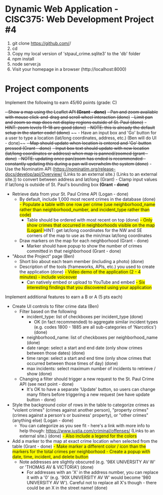 # Dynamic Web Application - CISC375: Web Development Project #4

1. git clone https://github.com/<user>/<project>
2. cd <project>
3. Copy my local version of 'stpaul_crime.sqlite3' to the 'db' folder
4. npm install
5. node server.js
6. Visit your homepage in a browser (http://localhost:8000)

# Project components
Implement the following to earn 45/60 points (grade: C)

~~- Show a map using the Leaflet API **(Grant - done)**~~
  ~~- Pan and zoom available with mouse click-and-drag and scroll wheel interaction (done)~~
    ~~- Limit pan and zoom so map does not display regions outside of St. Paul (done)~~
    ~~- HINT: zoom levels 11-18 are good (done)~~
    ~~- NOTE: this is already the default setup in the starter code! (done)~~
 ~~ - Have an input box and 'Go' button for a user to type a location (lat/long coordinates, address, etc.) (Ben will do UI - done)~~
    ~~- Map should update when location is entered and 'Go' button pressed (Grant - done)~~
    ~~- Input box text should update with new location (lat/long coordinates or address) when map is panned/zoomed (grant - done)~~
      ~~- NOTE: updating once pan/zoom has ended is recommended - constantly updating this during a pan will overwhelm the system (done)~~
    - Use the Nominatim API (https://nominatim.org/release-docs/develop/api/Overview/ (Links to an external site.) (Links to an external site.)) to convert between address and lat/long (Grant)
    - Clamp input values if lat/long is outside of St. Paul's bounding box **(Grant - done)**
- Retrieve data from your St. Paul Crime API (Logan - done)
  - By default, include 1,000 most recent crimes in the database (done)
  <span style="background-color: #FFFF00">- Populate a table with one row per crime (use neighborhood_name rather than neighborhood_number, and incident_type rather than code)</span>
    - Table should be ordered with most recent on top (done)
    <span style="background-color: #FFFF00">- Only show crimes that occurred in neighborhoods visible on the map (Logan) </span>
HINT: get lat/long coordinates for the NW and SE corners of the map to use as the min/max lat/long coordinates
  - Draw markers on the map for each neighborhood (Grant - done)
    - Marker should have popup to show the number of crimes committed in that neighborhood (Grant - done)
- "About the Project" page (Ben)
  - Short bio about each team member (including a photo) (done)
  - Description of the tools (frameworks, APIs, etc.) you used to create the application (done)
  <span style="background-color: #FFFF00">- Video demo of the application (2 - 4 minutes) - include voiceover </span>
    - Can natively embed or upload to YouTube and embed
  <span style="background-color: #FFFF00">- Six interesting findings that you discovered using your application </span>

Implement additional features to earn a B or A (5 pts each)

- Create UI controls to filter crime data (Ben)
  - Filter based on the following
    - incident_type: list of checkboxes per incident_type (done)
      - OK (in fact recommended) to aggregate similar incident types (e.g. codes 1800 - 1885 are all sub-categories of 'Narcotics') (done)
    - neighborhood_name: list of checkboxes per neighborhood_name (done)
    - date range: select a start and end date (only show crimes between those dates) (done)
    - time range: select a start and end time (only show crimes that occurred between those times of day) (done)
    - max incidents: select maximum number of incidents to retrieve / show (done)
  - Changing a filter should trigger a new request to the St. Paul Crime API (see next point - done)
    - It's OK to have a separate 'Update' button, so users can change many filters before triggering a new request (we have update button - done)
- Style the background color of rows in the table to categorize crimes as "violent crimes" (crimes against another person), "property crimes" (crimes against a person's or business' property), or "other crimes" (anything else) (Logan - done)
  - You can categorize as you see fit - here's a link with more info to help though: https://www.justia.com/criminal/offenses/ (Links to an external site.) (done)
  <span style="background-color: #FFFF00"> - Also include a legend for the colors </span>
- Add a marker to the map at exact crime location when selected from the table (Grant - done)
  <span style="background-color: #FFFF00"> - Make marker a different color / icon than the markers for the total crimes per neighborhood </span>
  <span style="background-color: #FFFF00"> - Create a popup with date, time, incident, and delete button </span>
  - Note addresses are slightly obscured (e.g. '98X UNIVERSITY AV W' or 'THOMAS AV & VICTORIA') (done)
    - For addresses with an 'X' in the address number, you can replace it with a '0' (e.g. '90X UNIVERSITY AV W' would become '980 UNIVERSITY AV W'). Careful not to replace all X's though - there could be an X in the street name! (done)
    
